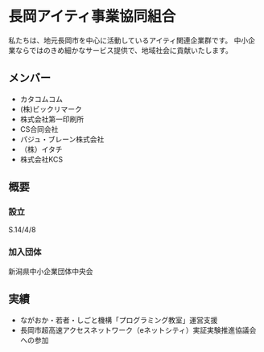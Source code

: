 # 長岡アイティ事業協同組合

私たちは、地元長岡市を中心に活動しているアイティ関連企業群です。 中小企業ならではのきめ細かなサービス提供で、地域社会に貢献いたします。

## メンバー

- カタコムコム
- (株)ビックリマーク
- 株式会社第一印刷所
- CS合同会社
- パジュ・ブレーン株式会社
- （株）イタチ
- 株式会社KCS

## 概要

### 設立
S.14/4/8

### 加入団体
新潟県中小企業団体中央会

## 実績
- ながおか・若者・しごと機構「プログラミング教室」運営支援
- 長岡市超高速アクセスネットワーク（eネットシティ）実証実験推進協議会への参加